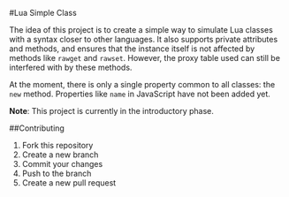 #Lua Simple Class

The idea of this project is to create a simple way to simulate Lua classes with a syntax closer to other languages. It also supports private attributes and methods, and ensures that the instance itself is not affected by methods like `rawget` and `rawset`. However, the proxy table used can still be interfered with by these methods.

At the moment, there is only a single property common to all classes: the `new` method. Properties like `name` in JavaScript have not been added yet.

**Note**: This project is currently in the introductory phase.

##Contributing

<ol>
  <li>Fork this repository</li>
  <li>Create a new branch</li>
  <li>Commit your changes</li>
  <li>Push to the branch</li>
  <li>Create a new pull request</li>
</ol>
